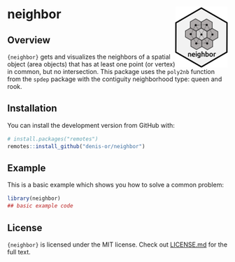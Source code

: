 
# neighbor <a href='https://www.denis-or.com.br'><img src='man/figures/logo.png' align="right" height="139" /></a>
<!-- badges: start -->
<!-- badges: end -->

## Overview

`{neighbor}` gets and visualizes the neighbors of a spatial object (area objects) 
that has at least one point (or vertex) in common, but no intersection. 
This package uses the `poly2nb` function from the `spdep` package with the
contiguity neighborhood type: queen and rook.

## Installation

You can install the development version from GitHub with:

``` r
# install.packages("remotes")
remotes::install_github("denis-or/neighbor")
```

## Example

This is a basic example which shows you how to solve a common problem:

``` r
library(neighbor)
## basic example code
```

## License

`{neighbor}` is licensed under the MIT license. Check out
[LICENSE.md](https://github.com/denis-or/neighbor/blob/master/LICENSE.md)
for the full text.
